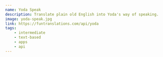 ```yaml
---
name: Yoda Speak
description: Translate plain old English into Yoda's way of speaking.
image: yoda-speak.jpg
link: https://funtranslations.com/api/yoda
tags:
    - intermediate
    - text-based
    - apps
    - api
---
```

